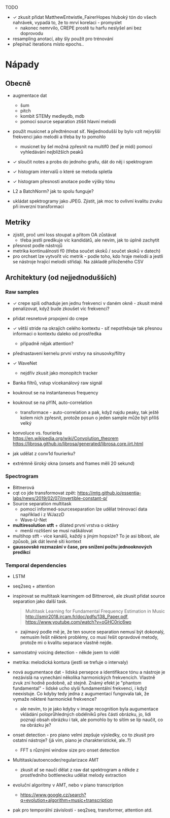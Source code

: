 TODO
- ✓ zkusit přidat MatthewEntwistle_FairerHopes hluboký tón do všech nahrávek, vypadá to, že to mrví korelaci - promyslet
    - nakonec nemrvilo, CREPE prostě tu harfu neslyšel ani bez doprovodu
- resampling anotací, aby šly použít pro trénování
- přepínač iterations místo epochs..

# Nápady
## Obecně
- augmentace dat
    - šum
    - pitch
    - kombit STEMy medleydb, mdb
    - pomocí source separation ztišit hlavní melodii

- použít musicnet a předtrénovat síť. Nejjednodušší by bylo vzít nejvyšší frekvenci jako melodii a třeba by to pomohlo
    - musicnet by šel možná zpřesnit na multif0 (teď je midi) pomocí vyhledávání nejbližších peaků
- ✓ sloučit notes a probs do jednoho grafu, dát do něj i spektrogram
- ✓ histogram intervalů o které se metoda spletla
- ✓ histogram přesnosti anotace podle výšky tónu
- L2 a BatchNorm? jak to spolu funguje?
- ukládat spektrogramy jako JPEG. Zjistit, jak moc to ovlivní kvalitu zvuku při inverzní transformaci

## Metriky
- zjistit, proč umí loss stoupat a přitom OA zůstávat
    - třeba jestli predikuje víc kandidátů, ale nevim, jak to úplně zachytit
- přesnost podle nástrojů
- metrika kontinuálnosti f0 (třeba součet skoků / součet skoků v datech)
- pro orchset lze vytvořit víc metrik - podle toho, kdo hraje melodii a jestli se nástroje hrající melodii střídají. Na základě přiloženého CSV


## Architektury (od nejjednodušších)
### Raw samples
- ✓ crepe spíš odhaduje jen jednu frekvenci v daném okně - zkusit méně penalizovat, když bude zkoušet víc frekvencí?
- přidat resnetové propojení do crepe
- ✓ větší stride na okrajích celého kontextu - síť nepotřebuje tak přesnou informaci o kontextu daleko od prostředka
    - případně nějak attention?
- přednastavení kernelu první vrstvy na sinusovky/filtry
- ✓ WaveNet   
    - nejdřív zkusit jako monopitch tracker
- Banka filtrů, vstup vícekanálový raw signál
- kouknout se na instantaneous frequency
- kouknout se na pYIN, auto-correlation
    - transformace - auto-correlation a pak, když najdu peaky, tak ještě kolem nich zpřesnit, protože posun o jeden sample může být příliš velký

- konvoluce vs. fourierka https://en.wikipedia.org/wiki/Convolution_theorem
https://librosa.github.io/librosa/generated/librosa.core.iirt.html

- jak udělat z conv1d fourierku?

- extrémně široký okna (onsets and frames měli 20 sekund)

### Spectrogram
- Bittnerová
- cqt co jde transformovat zpět: https://mtg.github.io/essentia-labs/news/2019/02/07/invertible-constant-q/
- Source separation multitask
    - pomocí informed-sourceseparation lze udělat trénovací data například i z WJazzD
    - Wave-U-Net
- **multiresolution stft** + dilated první vrstva o oktávy
    - menší rozlišení se musí naškálovat
- multihop stft - více kanálů, každý s jiným hopsize? To je asi blbost, ale způsob, jak dát levně síti kontext
- **gaussovské rozmazání v čase, pro snížení počtu jednooknových predikcí**

### Temporal dependencies
- LSTM
- seq2seq + attention



- inspirovat se multitask learningem od Bittnerové, ale zkusit přidat source separation jako další task.
    > Multitask Learning for Fundamental Frequency Estimation in Music
    > http://ismir2018.ircam.fr/doc/pdfs/138_Paper.pdf, https://www.youtube.com/watch?v=oGHC0ric6wo
    - zajímavý podle mě je, že ten source separation nemusí být dokonalý, nemusím řešit některé problémy, co musí řešit opravdové metody, protože mi o kvalitu separace vlastně nejde.

- samostatný voicing detection - někde jsem to viděl

- metrika: melodická kontura (jestli se trefuje o intervaly)

- nová augumentace dat - lidská persepce a identifikace tónu a nástroje je nezávislá na vynechání několika harmonických frekvencích. Vlastně zvuk zní hodně podobně, až stejně. Známý efekt je "phantom fundamental" - lidské ucho slyší fundamentální frekvenci, i když neexistuje. Co kdyby tedy jedna z augumentací fungovala tak, že vymaže některé harmonické frekvence?
    - ale nevím, to je jako kdyby v image recognition byla augumentace vkládání poloprůhledných obdélníků přes části obrázku, jo, lidi poznají obsah obrázku i tak, ale pomohlo by to sítím se líp naučit, co na obrázku je?

- onset detection - pro piano velmi zepšuje výsledky, co to zkusit pro ostatní nástroje? (já vím, piano je charakteristické, ale..?)
    - FFT s různými window size pro onset detection

- Multitask/autoencoder/regularizace AMT
    - zkusit ať se naučí dělat z raw dat spektrogram a někde z prostředního bottlenecku udělat melody extraction

- evoluční algoritmy v AMT, nebo v piano transcription
	- https://www.google.cz/search?q=evolution+algorithm+music+transcription

- pak pro temporální závislosti - seq2seq, transformer, attention atd.